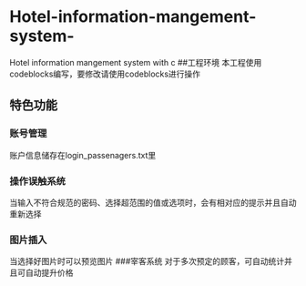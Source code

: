 # Hotel-information-mangement-system-
Hotel information mangement system with c
##工程环境
本工程使用codeblocks编写，要修改请使用codeblocks进行操作
## 特色功能
### 账号管理
账户信息储存在login_passenagers.txt里
### 操作误触系统
当输入不符合规范的密码、选择超范围的值或选项时，会有相对应的提示并且自动重新选择
### 图片插入
当选择好图片时可以预览图片
###宰客系统
对于多次预定的顾客，可自动统计并且可自动提升价格
